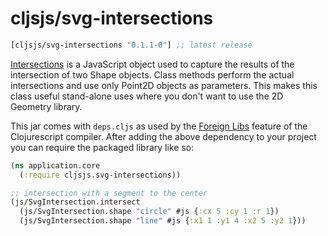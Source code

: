 # cljsjs/svg-intersections

[](dependency)
```clojure
[cljsjs/svg-intersections "0.1.1-0"] ;; latest release
```
[](/dependency)

[Intersections][reference] is a JavaScript object used to capture the results of the
intersection of two Shape objects. Class methods perform the actual
intersections and use only Point2D objects as parameters. This makes this class
useful stand-alone uses where you don't want to use the 2D Geometry library.

This jar comes with `deps.cljs` as used by the [Foreign Libs][flibs] feature
of the Clojurescript compiler. After adding the above dependency to your project
you can require the packaged library like so:

```clojure
(ns application.core
  (:require cljsjs.svg-intersections))

;; intersection with a segment to the center
(js/SvgIntersection.intersect
  (js/SvgIntersection.shape "circle" #js {:cx 5 :cy 1 :r 1})
  (js/SvgIntersection.shape "line" #js {:x1 1 :y1 4 :x2 5 :y2 1}))
```

[reference]: http://www.quazistax.com/testIntersection.html
[flibs]: https://github.com/clojure/clojurescript/wiki/Packaging-Foreign-Dependencies
